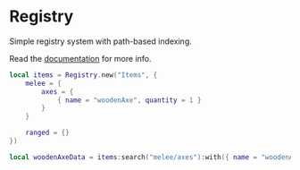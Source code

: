 # Registry

Simple registry system with path-based indexing.

Read the [documentation](https://kairamah.github.io/Registry/) for more info.

```lua
local items = Registry.new("Items", {
    melee = {
        axes = {
            { name = "woodenAxe", quantity = 1 }
        }
    }

    ranged = {}
})

local woodenAxeData = items:search("melee/axes"):with({ name = "woodenAxe" }):get()
```